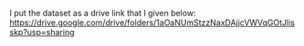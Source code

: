 I put the dataset as a drive link that I given below:
https://drive.google.com/drive/folders/1aOaNUmStzzNaxDAjjcVWVqGOtJlisskp?usp=sharing
